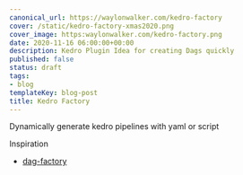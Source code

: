 ```yaml
---
canonical_url: https://waylonwalker.com/kedro-factory
cover: /static/kedro-factory-xmas2020.png
cover_image: https:waylonwalker.com/kedro-factory.png
date: 2020-11-16 06:00:00+00:00
description: Kedro Plugin Idea for creating Dags quickly
published: false
status: draft
tags:
- blog
templateKey: blog-post
title: Kedro Factory
---
```


Dynamically generate kedro pipelines with yaml or script

Inspiration

* [dag-factory](https://github.com/ajbosco/dag-factory)